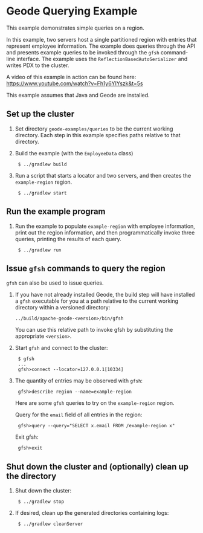 <!--
Licensed to the Apache Software Foundation (ASF) under one or more
contributor license agreements.  See the NOTICE file distributed with
this work for additional information regarding copyright ownership.
The ASF licenses this file to You under the Apache License, Version 2.0
(the "License"); you may not use this file except in compliance with
the License.  You may obtain a copy of the License at

     http://www.apache.org/licenses/LICENSE-2.0

Unless required by applicable law or agreed to in writing, software
distributed under the License is distributed on an "AS IS" BASIS,
WITHOUT WARRANTIES OR CONDITIONS OF ANY KIND, either express or implied.
See the License for the specific language governing permissions and
limitations under the License.
-->

# Geode Querying Example

This example demonstrates simple queries on a region.

In this example, two servers host a single partitioned region with entries
that represent employee information.
The example does queries through the API and presents example queries
to be invoked through the `gfsh` command-line interface.  The example uses the `ReflectionBasedAutoSerializer` and writes PDX to the cluster.

A video of this example in action can be found here: https://www.youtube.com/watch?v=Fh1y6YIYszk&t=5s

This example assumes that Java and Geode are installed.

## Set up the cluster 
1. Set directory ```geode-examples/queries``` to be the
current working directory.
Each step in this example specifies paths relative to that directory.

2. Build the example (with the `EmployeeData` class)

        $ ../gradlew build


4. Run a script that starts a locator and two servers,
and then creates the ```example-region``` region.

        $ ../gradlew start

## Run the example program
1. Run the example to populate `example-region` with employee information,
print out the region information,
and then programmatically invoke three queries,
printing the results of each query.

        $ ../gradlew run

## Issue `gfsh` commands to query the region

`gfsh` can also be used to issue queries.

1.  If you have not already installed Geode,
the build step will have installed a `gfsh` executable for you
at a path relative to the current working directory
within a versioned directory:

        ../build/apache-geode-<version>/bin/gfsh

    You can use this relative path to invoke gfsh by substituting
the appropriate `<version>`.

2. Start `gfsh` and connect to the cluster:

        $ gfsh
        ...
        gfsh>connect --locator=127.0.0.1[10334]

3. The quantity of entries may be observed with `gfsh`:

        gfsh>describe region --name=example-region

    Here are some `gfsh` queries to try on the `example-region` region.


    Query for the `email` field of all entries in the region:

        gfsh>query --query="SELECT x.email FROM /example-region x"

    Exit gfsh:

        gfsh>exit

## Shut down the cluster and (optionally) clean up the directory
1. Shut down the cluster:

        $ ../gradlew stop

2. If desired, clean up the generated directories containing
logs:
    
        $ ../gradlew cleanServer

